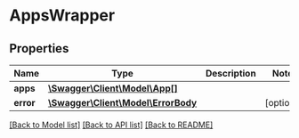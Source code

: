 # AppsWrapper

## Properties
Name | Type | Description | Notes
------------ | ------------- | ------------- | -------------
**apps** | [**\Swagger\Client\Model\App[]**](App.md) |  | 
**error** | [**\Swagger\Client\Model\ErrorBody**](ErrorBody.md) |  | [optional] 

[[Back to Model list]](../README.md#documentation-for-models) [[Back to API list]](../README.md#documentation-for-api-endpoints) [[Back to README]](../README.md)


